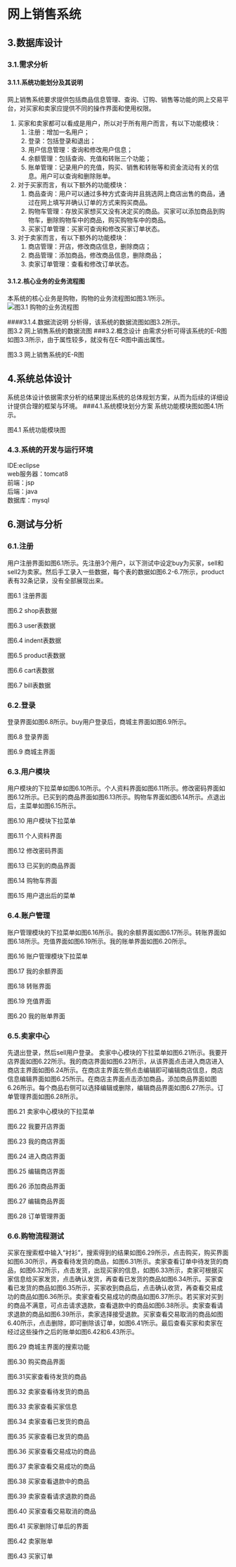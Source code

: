 # 网上销售系统
## 3.数据库设计
### 3.1.需求分析
#### 3.1.1.系统功能划分及其说明
网上销售系统要求提供包括商品信息管理、查询、订购、销售等功能的网上交易平台，对买家和卖家应提供不同的操作界面和使用权限。

1. 买家和卖家都可以看成是用户，所以对于所有用户而言，有以下功能模块：
    1. 注册：增加一名用户；  
    2. 登录：包括登录和退出；
    3. 用户信息管理：查询和修改用户信息；
    4. 余额管理：包括查询、充值和转账三个功能；
    5. 账单管理：记录用户的充值，购买、销售和转账等和资金流动有关的信息。用户可以查询和删除账单。   
2. 对于买家而言，有以下额外的功能模块：
    1. 商品查询：用户可以通过多种方式查询并且挑选网上商店出售的商品，通过在网上填写并确认订单的方式来购买商品。  
    2. 购物车管理：存放买家想买又没有决定买的商品。买家可以添加商品到购物车，删除购物车中的商品，购买购物车中的商品。  
    3. 买家订单管理：买家可查询和修改买家订单状态。  
3. 对于卖家而言，有以下额外的功能模块：
    1. 商店管理：开店，修改商店信息，删除商店；
    2. 商品管理：添加商品，修改商品信息，删除商品；
    3. 卖家订单管理：查看和修改订单状态。
#### 3.1.2.核心业务的业务流程图
本系统的核心业务是购物，购物的业务流程图如图3.1所示。  
![图3.1 购物的业务流程图](https://upload-images.jianshu.io/upload_images/703764-605e3cc2ecb664f6.jpg?imageMogr2/auto-orient/strip%7CimageView2/2/w/1240)

####3.1.4.数据流说明
分析得，该系统的数据流图如图3.2所示。  
图3.2 网上销售系统的数据流图
###3.2.概念设计
由需求分析可得该系统的E-R图如图3.3所示，由于属性较多，就没有在E-R图中画出属性。

图3.3 网上销售系统的E-R图

## 4.系统总体设计
系统总体设计依据需求分析的结果提出系统的总体规划方案，从而为后续的详细设计提供合理的框架与环境。
###4.1.系统模块划分方案
系统功能模块图如图4.1所示。

图4.1 系统功能模块图

### 4.3.系统的开发与运行环境
IDE:eclipse  
web服务器：tomcat8  
前端：jsp  
后端：java  
数据库：mysql  

## 6.测试与分析
### 6.1.注册
用户注册界面如图6.1所示。先注册3个用户，以下测试中设定buy为买家，sell和sell2为卖家。然后手工录入一些数据，每个表的数据如图6.2-6.7所示，product表有32条记录，没有全部展现出来。

图6.1 注册界面

图6.2 shop表数据

图6.3 user表数据

图6.4 indent表数据


图6.5 product表数据

图6.6 cart表数据


图6.7 bill表数据
### 6.2.登录
登录界面如图6.8所示。buy用户登录后，商城主界面如图6.9所示。

图6.8 登录界面


图6.9 商城主界面
### 6.3.用户模块
用户模块的下拉菜单如图6.10所示。个人资料界面如图6.11所示。修改密码界面如图6.12所示。已买到的商品界面如图6.13所示。购物车界面如图6.14所示。点退出后，主菜单如图6.15所示。

图6.10 用户模块下拉菜单

图6.11 个人资料界面

图6.12 修改密码界面

图6.13 已买到的商品界面

图6.14 购物车界面

图6.15 用户退出后的菜单
### 6.4.账户管理
账户管理模块的下拉菜单如图6.16所示。我的余额界面如图6.17所示。转账界面如图6.18所示。充值界面如图6.19所示。我的账单界面如图6.20所示。

图6.16 账户管理模块下拉菜单

图6.17 我的余额界面

图6.18 转账界面


图6.19 充值界面

图6.20 我的账单界面
### 6.5.卖家中心
先退出登录，然后sell用户登录。
卖家中心模块的下拉菜单如图6.21所示。我要开店界面如图6.22所示。我的商店界面如图6.23所示，从该界面点击进入商店进入商店主界面如图6.24所示。在商店主界面左侧点击编辑即可编辑商店信息，商店信息编辑界面如图6.25所示。在商店主界面点击添加商品，添加商品界面如图6.26所示。每个商品右侧可以选择编辑或删除，编辑商品界面如图6.27所示。订单管理界面如图6.28所示。

图6.21 卖家中心模块的下拉菜单


图6.22 我要开店界面

图6.23 我的商店界面


图6.24 进入商店界面

图6.25 编辑商店界面

图6.26 添加商品界面

图6.27 编辑商品界面

图6.28 订单管理界面
### 6.6.购物流程测试
买家在搜索框中输入“衬衫”，搜索得到的结果如图6.29所示，点击购买，购买界面如图6.30所示，再查看待发货的商品，如图6.31所示。卖家查看订单中待发货的商品，如图6.32所示，点击发货，出现买家的信息，如图6.33所示，卖家可根据买家信息给买家发货，点击确认发货，再查看已发货的商品如图6.34所示。买家查看已发货的商品如图6.35所示，买家收到商品后，点击确认收货，再查看交易成功的商品如图6.36所示。卖家查看交易成功的商品如图6.37所示。若买家对买到的商品不满意，可点击请求退款，查看退款中的商品如图6.38所示。卖家查看请求退款的商品如图6.39所示，卖家选择接受退款。买家查看交易取消的商品如图6.40所示，点击删除，即可删除该订单，如图6.41所示。最后查看买家和卖家在经过这些操作之后的账单如图6.42和6.43所示。


图6.29 商城主界面的搜索功能

图6.30 购买商品界面

图6.31买家查看待发货的商品

图6.32 卖家查看待发货的商品

图6.33 卖家查看买家信息

图6.34 卖家查看已发货的商品

图6.35 买家查看已发货的商品

图6.36 买家查看交易成功的商品

图6.37 卖家查看交易成功的商品

图6.38 买家查看退款中的商品

图6.39 卖家查看请求退款的商品

图6.40 买家查看交易取消的商品

图6.41 买家删除订单后的界面

图6.42 卖家账单

图6.43 买家订单
